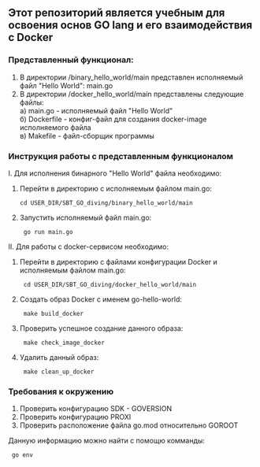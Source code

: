 
## Этот репозиторий является учебным для освоения основ GO lang и его взаимодействия с Docker  

### Представленный функционал:
1) В директории /binary_hello_world/main представлен исполняемый файл "Hello World": main.go
2) В директории /docker_hello_world/main представлены следующие файлы:  
a) main.go - исполняемый файл "Hello World"  
б) Dockerfile - конфиг-файл для создания docker-image исполняемого файла  
в) Makefile - файл-сборщик программы  

### Инструкция работы с представленным функционалом
I. Для исполнения бинарного "Hello World" файла необходимо:
1) Перейти в директорию с исполняемым файлом main.go:
  
    ```
    cd USER_DIR/SBT_GO_diving/binary_hello_world/main
   ```
2) Запустить исполняемый файл main.go:

   ```
    go run main.go
   ```
II. Для работы с docker-сервисом необходимо:
1) Перейти в директорию с файлами конфигурации Docker и исполняемым файлом main.go:

   ```
    cd USER_DIR/SBT_GO_diving/docker_hello_world/main
   ```
2) Создать образ Docker с именем go-hello-world:

   ```
    make build_docker
   ```
3) Проверить успешное создание данного образа:

   ```
    make check_image_docker
   ```
4) Удалить данный образ:

   ```
    make clean_up_docker
   ```

### Требования к окружению
1) Проверить конфигурацию SDK - GOVERSION
2) Проверить конфигурацию PROXI
3) Проверить расположение файла go.mod относительно GOROOT

Данную информацию можно найти с помощю комманды:

   ```
    go env
   ```